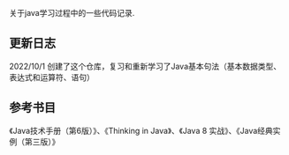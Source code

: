 关于java学习过程中的一些代码记录.

## 更新日志
2022/10/1
创建了这个仓库，复习和重新学习了Java基本句法（基本数据类型、表达式和运算符、语句）





## 参考书目
《Java技术手册（第6版）》、《Thinking in Java》、《Java 8 实战》、《Java经典实例（第三版）》

